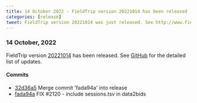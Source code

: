```yaml
---
title: 14 October 2022 - FieldTrip version 20221014 has been released
categories: [release]
tweet: FieldTrip version 20221014 was just released. See http://www.fieldtriptoolbox.org/#14-october-2022
---
```


### 14 October, 2022

FieldTrip version [20221014](http://github.com/fieldtrip/fieldtrip/releases/tag/20221014) has been released.
See [GitHub](https://github.com/fieldtrip/fieldtrip/compare/20221012...20221014) for the detailed list of updates.

#### Commits

- [32d36a5](http://github.com/fieldtrip/fieldtrip/commit/32d36a5) Merge commit 'fada94a' into release
- [fada94a](http://github.com/fieldtrip/fieldtrip/commit/fada94a) FIX #2120 - include sessions.tsv in data2bids
